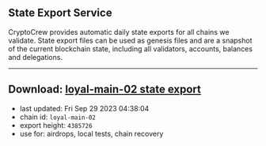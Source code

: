 ## State Export Service
CryptoCrew provides automatic daily state exports for all chains we validate. State export files can be used as genesis files and are a snapshot of the current blockchain state, including all validators, accounts, balances and delegations.

---
**Download: [loyal-main-02 state export](https://dl.ccvalidators.com/SERVICE/loyal/loyal-main-02_export_4385726.json)**
---

- last updated: Fri Sep 29 2023 04:38:04
- chain id: `loyal-main-02`
- export height: `4385726`
- use for: airdrops, local tests, chain recovery
